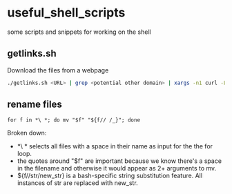 # useful_shell_scripts
some scripts and snippets for working on the shell

## getlinks.sh
Download the files from a webpage
```bash
./getlinks.sh <URL> | grep <potential other domain> | xargs -n1 curl -LO
```

## rename files
```
for f in *\ *; do mv "$f" "${f// /_}"; done
```
Broken down:
- *\ * selects all files with a space in their name as input for the the for loop.
- the quotes around "$f" are important because we know there's a space in the filename and otherwise it would appear as 2+ arguments to mv.
- ${f//str/new_str} is a bash-specific string substitution feature. All instances of str are replaced with new_str.

